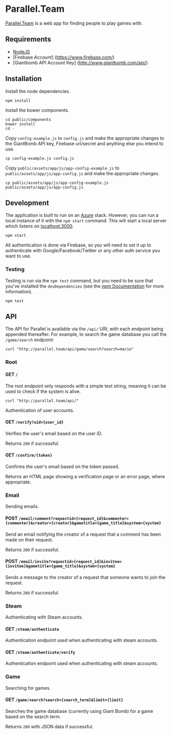 # Parallel.Team

[Parallel.Team](http://www.parallel.team/) is a web app for finding people to play games with.

## Requirements

* [NodeJS](https://nodejs.org/)
* [Firebase Account] (https://www.firebase.com/)
* [Giantbomb API Account Key] (http://www.giantbomb.com/api/)

## Installation

Install the node dependencies.

```shell
npm install
```

Install the bower components.

```shell
cd public/components
bower install
cd -
```

Copy `config-example.js` to `config.js` and make the appropriate changes to the GiantBomb API key, Firebase url/secret and anything else you intend to use.

```shell
cp config-example.js config.js
```

Copy `public/assets/app/js/app-config-example.js` to `public/assets/app/js/app-config.js` and make the appropriate changes.

```shell
cp public/assets/app/js/app-config-example.js public/assets/app/js/app-config.js
```

## Development

The application is built to run on an [Azure](https://azure.microsoft.com/en-us/) stack. However, you can run a local instance of it with the `npm start` command. This will start a local server which listens on [localhost:3000](http://localhost:3000).

```shell
npm start
```

All authentication is done via Firebase, so you will need to set it up to authenticate with Google/Facebook/Twitter or any other auth service you want to use.

### Testing

Testing is run via the `npm test` command, but you need to be sure that you've installed the `devDependencies` (see the [npm Documentation](https://docs.npmjs.com/cli/install) for more information).

```shell
npm test
```

## API

The API for Parallel is available via the `/api/` URI, with each endpoint being appended thereafter. For example, to search the game database you call the `/game/search` endpoint:

```shell
curl "http://parallel.team/api/game/search?search=mario"
```

### Root

#### GET `/`

The root endpoint only responds with a simple text string, meaning it can be used to check if the system is alive.

```shell
curl "http://parallel.team/api/"
```

Authentication of user accounts.

#### GET `/verify?uid={user_id}`

Verifies the user's email based on the user ID.

Returns `200` if successful.

#### GET `/confirm/{token}`

Confirms the user's email based on the token passed.

Returns an HTML page showing a verification page or an error page, where appropriate.

### Email

Sending emails.

#### POST `/email/comment?requestid={request_id}&commenter={commenter}&creator={creator}&gametitle={game_title}&system={system}`

Send an email notifying the creator of a request that a comment has been made on their request.

Returns `200` if successful.

#### POST `/email/invite?requestid={request_id}&invitee={invitee}&gametitle={game_title}&system={system}`

Sends a message to the creator of a request that someone wants to join the request.

Returns `200` if successful.

### Steam

Authenticating with Steam accounts.

#### GET `/steam/authenticate`

Authentication endpoint used when authenticating with steam accounts.

#### GET `/steam/authenticate/verify`

Authentication endpoint used when authenticating with steam accounts.

### Game

Searching for games.

#### GET `/game/search?search={search_term}&limit={limit}`

Searches the game database (currently using Giant Bomb) for a game based on the search term.

Returns `200` with JSON data if successful.

